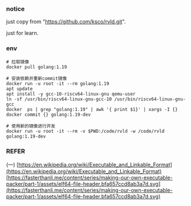 ### notice

just copy from "https://github.com/ksco/rvld.git".

just for learn.

### env

```shell
# 拉取镜像
docker pull golang:1.19

# 安装依赖并重新commit镜像
docker run -u root -it --rm golang:1.19
apt update
apt install -y gcc-10-riscv64-linux-gnu qemu-user
ln -sf /usr/bin/riscv64-linux-gnu-gcc-10 /usr/bin/riscv64-linux-gnu-gcc
docker  ps | grep "golang:1.19" | awk '{ print $1}' | xargs -I {} docker commit {} golang:1.19-dev

# 使用新的镜像进行开发
docker run -u root -it --rm -v $PWD:/code/rvld -w /code/rvld golang:1.19-dev
```


### REFER
(一)
[https://en.wikipedia.org/wiki/Executable_and_Linkable_Format](https://en.wikipedia.org/wiki/Executable_and_Linkable_Format)
[https://fasterthanli.me/content/series/making-our-own-executable-packer/part-1/assets/elf64-file-header.bfa657ccd8ab3a7d.svg](https://fasterthanli.me/content/series/making-our-own-executable-packer/part-1/assets/elf64-file-header.bfa657ccd8ab3a7d.svg)


